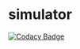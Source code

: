 # simulator
[![Codacy Badge](https://api.codacy.com/project/badge/Grade/d913814632f5417d96457537d28c2661)](https://app.codacy.com/app/BassamAZ/simulator?utm_source=github.com&utm_medium=referral&utm_content=BassamAZ/simulator&utm_campaign=Badge_Grade_Dashboard)